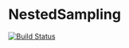 # NestedSampling

[![Build Status](https://travis-ci.org/kbarbary/NestedSampling.jl.svg?branch=master)](https://travis-ci.org/kbarbary/NestedSampling.jl)

